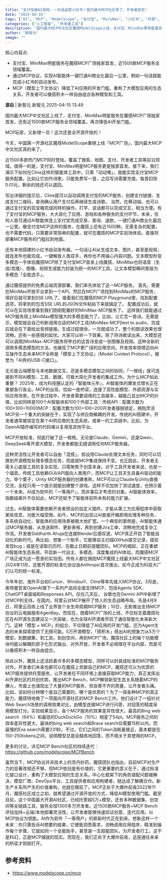 ```yaml
---
title: "支付宝被AI调用，一句话运营小红书！国内最大MCP社区来了，开发者狂欢"
date: "2025-04-15"
tags: ["AI", "MCP", "ModelScope", "支付宝", "MiniMax", "小红书", "开源", "模型上下文协议", "智能体"]
categories: ["人工智能", "开发者工具"]
description: "国内最大MCP中文社区魔搭ModelScope上线，支付宝、MiniMax等明星服务首发，近1500款MCP服务覆盖全领域，降低AI开发门槛，实现AI智能体一键打通AI商业化最后一公里。"
author: "新智元"
image: ""
---
```

核心内容点:
-  支付宝、MiniMax明星服务在魔搭MCP广场独家首发，近1500款MCP服务全领域覆盖。
- 通过MCP协议，实现AI智能体一键打通AI商业化最后一公里，例如一句话就能完成小红书的自动发布。
- MCP（模型上下文协议）降低了AI应用的开发门槛，重构了大模型应用的生态关系，开发者可以像搭积木一样自由组合各种模型和工具。

**源自** | 新智元  新智元 2025-04-15 13:49  
  
国内最大MCP中文社区上线了，支付宝、MiniMax明星服务在魔搭MCP广场独家首发，还有近1500款MCP服务全领域覆盖，再次降低AI开发门槛。

MCP玩家，又新增一员！这次还是全开源开放的！

今天，中国第一开源社区魔搭ModelScope重磅上线「MCP广场」，国内最大MCP中文社区真的来了。

近1500多款热门MCP同时登陆，覆盖了搜索、地图、支付、开发者工具等前沿领域。值得一的是，支付宝、MiniMax明星MCP服务更是独家首发。接下来，我们演示下如何在Cline这样的智能体工具中，只需「动动嘴」，就能实现支付宝MCP服务配置。比如让它创作诗歌，只能免费写一首，之后写诗需要充值，每首扣除0.01元，剩余的钱还可以退回。

写出详细的提示后，Cline就可以自动调用支付宝的MCP服务，创建支付链接、生成支付二维码，查询确认用户支付后再继续生成诗歌。
当然，在移动端，也可以通过支付宝的百宝箱完成同样的操作。打字、说话都可以完成交互，相当方便。有了支付宝的MCP服务，大大简化了应用、游戏和各种服务的支付环节，未来，任何人皆可通过AI智能体连上支付宝完成交易、查询、退款，一键打通AI商业化最后一公里。像支付宝MCP这样的服务，在魔搭上还有近1500种。无需复杂的配置，也不需要代码，只需要非常简单的配置，就可在魔搭的MCP实验场体验。直接将部署MCP服务的门槛拉到地面。

还有本地搭建的小红书自动发布器，一句话让AI从生成文本、图片，甚至是视频，就连发布也能完成，一键解放人类双手，再你也不用操心内容问题。文本模型秒变多模态一手体验魔搭MCP除了支付宝MCP首发上线魔搭，MiniMax也将语音（生成/克隆）、图像、视频生成能力封装为统一的MCP工具，让文本模型瞬间晋级为多模态「全能选手」。

通过魔搭提供的免费云端资源部署，我们率先体验了这一MCP服务。
首先，需要在MiniMax开放平台拿到一个API，然后在MCP广场找到MiniMax的MCP服务，填好后就可拿到SSE URL了。接着我们在魔搭的MCP Playground里，找到配置选项，将拿到的包含SSE URL的JSON文件粘贴下来就搞定了。
配置成功后，就可以在实验场里看到我们刚刚配置好的MiniMax-MCP服务了。
这样我们就能通过MCP服务用上MiniMax模型强大的多模态能力了。比如，让它念一首诗。无需提示，模型就会自己判断调用合适的MCP工具[MiniMax-MCP]text to audio，完成后就会在下面给出音频链接。生成过程很快，一次就成功了。整个的朗读效果也很流畅，还有一些感情的起伏。大家可以听一下效果。除了将诗歌读出来，大模型还可以调用[MiniMax-MCP]服务将李白的这首诗变成一张图像及视频。这种全新的调用多模态模型的方法，也展现了MCP更广阔的应用空间。开发效率倍增迈向AI互操作生态未来MCP全称是「模型上下文协议」（Model Context Protocol），被誉为「AI界的USB-C接口」。

无论是云端模型与本地数据交互，还是多模态模型之间的协同，「一根线」就可连接到不同AI模型、工具、数据，可极大简化开发者的集成工作。为什么MCP如此重要？
2025年，成为科技圈认定的「智能体元年」，AI智能体的爆发式增长正在重塑各行各业。MCP的出现，恰如一座桥梁，连接了高性能模型、外部资源与实际应用场景。在开发过程中，开发者需要调用的工具越多，越能凸显出MCP的价值，比如同样是100个AI智能体和100个外部工具：传统API：配置次数为100×100=10000MCP：配置次数为100+100=200开发者摆脱锁定，拥抱灵活MCP另一个重大的突破在于，实现了与供应商解耦的开发。传统的AI搭建中，开发者通常被锁定在某个AI供应商的生态系统，或单一的工具链中。比如，为OpenAI插件编写的代码难以复用至其他平台。

MCP开放标准，彻底打破了这一桎梏。无论是Claude、Gemini，还是Qwen、DeepSeek等开源大模型，开发者都能无缝调用任何MCP服务器。

这种灵活性让开发者可以自由「混搭」，假设用Claude处理文本任务，同时可以切换到开源模型处理多模态任务，而底层MCP集成保持不变。也正因此，开发者无需关心底层工具的复杂实现，只需聚焦于创意本身。对于工具开发者来说，也是一个福音。传统工具依赖GUI/API面向人类用户，而MCP让工具天生具备AI驱动的能力。举个栗子，Unity MCP服务器的创建者称，MCP可以让Claude与Unity直接交流，全程只用一个提示就能创建整个游戏。这样不仅加快了测试速度，也预示着一个未来，AI成为软件的「一等用户」，而非事后才考虑的对象。AI智能体效率，指数级飙升不仅如此，MCP还赋予了智能体前所未有的能力扩展。

过去，AI智能体需要依赖开发者预设的自定义插件，才能从第三方应用程序中获取某些信息，功能大幅受限。如今，MCP的出现让AI直接开箱即用处理多种任务，多系统自动化、智能体的应用场景被极大地扩宽。一个典型的案例是，AI智能体通过MCP服务器，从发送邮件、更新表格，再到创建Jira工单，流畅地完成复杂工作流。开发者Siddharth Ahuja在连接Blender后感叹道，MCP真正开启了智能自动化的新时代。再比如，想象一个助手，它能够自主扫描GitHub提交记录，提前发现bug；或是在读取日历时，在截止日期前提醒团队。MCP的崛起，正在重塑AI智能体生态系统，开启新一代自主、多模态、深度集成的AI体验。而魔搭MCP广场正成为这一愿景的实验田。所有人都在拥抱MCP魔搭上线最大MCP中文社区2024年11月，这套开源的标准化协议由Anthropic首次推出，如今正成为科技大厂们认可的统一标准。

今年年初，海外平台如Cursor、Windsurf、Cline等率先接入MCP协议。3月底，奥特曼官宣OpenAI旗下一系列产品将全面支持MCP，包括Agents SDK、ChatGPT桌面端和Responses API。仅仅几天后， 谷歌也在Gemini API中新增了对MCP的支持。在国内，阿里云对MCP展开了惊人的生态战略布局。先是4月9日，阿里云百练上线了业界首个全生命周期MCP服务；10日，无影推出支持MCP协议的云电脑服务AgenBay。而现在，随着MCP广场的上线，不仅标志着魔搭社区在AI开源生态建设又一次突破，也为全球AI开源者开启了通往智能化未来新大门。这种「模型 × MCP」的组合，不仅降低了AI应用的开发门槛，还为Agent生态的未来探索提供了无限可能。5万开源模型，「搭积木」搭出AI的想象力从5万个模型，到数据集，到工具，到创空间，再到MCP广场，魔搭社区上的每个功能模块均能以解耦的原子化形式输出、对外开放，开发者不必局限在平台内部，而是可以像搭积木一样自由组合。

除此以外，魔搭上还活跃着许多的多模态模型，同样可以封装成标准的MCP服务对外。开发者们未来也都可以在魔搭上贡献自己的MCP，魔搭还可以为优质的MCP服务提供托管服务，让开发者在不同环境上直接获取MCP能力，真正发挥出AI开源社区的共创优势。推出MCP Bench，MCP解锁新型生态关系随着MCP的爆火，市面上也涌现出了大量的MCP服务，但良莠不齐的质量，让开发者头痛。比如，该如何分辨哪个是自己需要的，哪个是优质的？为了一探各种MCP的真正能力，魔搭特地做了一项面向开源社区的MCP Bench工作。他们设计了一组针对Web Search场景的调用效果对比，由模型连接MCP进行问答，对回答的精度采用模型打分。实验结果显示，各个MCP服务的效果差异性很大，最高的Bing web search（64%）和最低的DuckDuckGo（10%）相差了54pt。MCP服务之间的效率差异性更大，最快的bing web search和Brave search仅需要15秒以内，而最慢的Exa search需要231秒。不过，它们之间的Token消耗量接近，基本都是在150-250tokens之间，说明模型总是会精炼地回答，而不相关于其使用的MCP。

更多的讨论，详见MCP Bench社区的持续迭代：https://github.com/modelscope/MCPBench

虽然当下，MCP协议并非技术上的灵丹妙药，魔搭团队也指出，目前MCP对生产力的显著改观还不够，但MCP依旧是有价值的，它更重要的意义在于，通过标准化接口设计，重构了大模型应用的生态关系。中心化框架下的角色错配问题被解决，模型厂商、DevOps平台、工具提供者和应用构建者，就达成了解耦合作。新生产关系所产生的价值重构，也就在眼前了。MCP正处于大爆炸前夜2022年11月，魔搭社区成立之初，就希望通过开源开放的方式，降低AI模型使用门槛。截至目前，这个中国最大开源AI社区，已经托管超5万+模型，还有多种数据集、创空间等全链路工具，服务全球1300多万开发者。近1500款MCP服务+MCP Bench评估加持+云端/本地部署灵活性，让开发者能够快速验证创意、迭代应用。以MCP协议为钥匙，AI作为软件「一等用户」的崭新时代正在到来。想象这样一个未来：你只需告诉AI想要的结果，它便能洞悉需求，流畅调用应用程序，精准到操作每个步骤。它就如同一个全能助手，甚至是一支超能团队，为开发者打工。这不是科幻，正是MCP铺就的现实。而现在，我们正处于大爆炸前夜，这座通往未来的桥梁才刚刚打开。

## 参考资料

- https://www.modelscope.cn/mcp  
  
